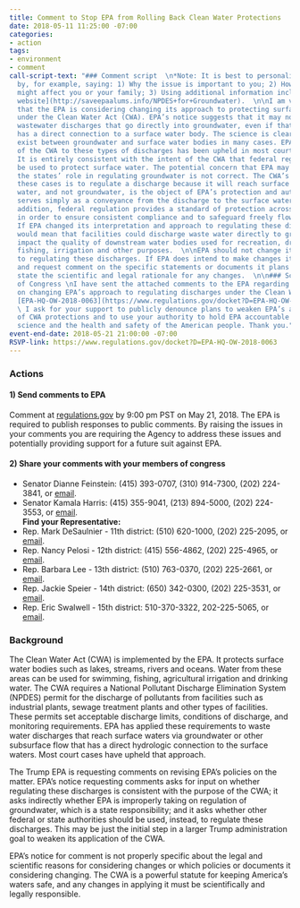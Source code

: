```yaml
---
title: Comment to Stop EPA from Rolling Back Clean Water Protections
date: 2018-05-11 11:25:00 -07:00
categories:
- action
tags:
- environment
- comment
call-script-text: "### Comment script  \n*Note: It is best to personalize the script
  by, for example, saying: 1) Why the issue is important to you; 2) How the issue
  might affect you or your family; 3) Using additional information included in [SaveEPA’s
  website](http://saveepaalums.info/NPDES+for+Groundwater).  \n\nI am very concerned
  that the EPA is considering changing its approach to protecting surface water bodies
  under the Clean Water Act (CWA). EPA’s notice suggests that it may no longer regulate
  wastewater discharges that go directly into groundwater, even if that groundwater
  has a direct connection to a surface water body. The science is clear that connections
  exist between groundwater and surface water bodies in many cases. EPA’s application
  of the CWA to these types of discharges has been upheld in most court decisions.
  It is entirely consistent with the intent of the CWA that federal regulatory protections
  be used to protect surface water. The potential concern that EPA may be duplicating
  the states’ role in regulating groundwater is not correct. The CWA’s purpose in
  these cases is to regulate a discharge because it will reach surface water. Surface
  water, and not groundwater, is the object of EPA’s protection and authority. Groundwater
  serves simply as a conveyance from the discharge to the surface water body.  \n\nIn
  addition, federal regulation provides a standard of protection across all states
  in order to ensure consistent compliance and to safeguard freely flowing water.
  If EPA changed its interpretation and approach to regulating these discharges, it
  would mean that facilities could discharge waste water directly to groundwater and
  impact the quality of downstream water bodies used for recreation, drinking water,
  fishing, irrigation and other purposes.  \n\nEPA should not change its approach
  to regulating these discharges. If EPA does intend to make changes it must publish
  and request comment on the specific statements or documents it plans to revise and
  state the scientific and legal rationale for any changes.  \n\n### Script for Members
  of Congress \nI have sent the attached comments to the EPA regarding its notice
  on changing EPA’s approach to regulating discharges under the Clean Water Act, Docket#
  [EPA-HQ-OW-2018-0063](https://www.regulations.gov/docket?D=EPA-HQ-OW-2018-0063).
  \ I ask for your support to publicly denounce plans to weaken EPA’s application
  of CWA protections and to use your authority to hold EPA accountable to the best
  science and the health and safety of the American people. Thank you."
event-end-date: 2018-05-21 21:00:00 -07:00
RSVP-link: https://www.regulations.gov/docket?D=EPA-HQ-OW-2018-0063
---
```


### Actions

#### 1) Send comments to EPA  
Comment at [regulations.gov](https://www.regulations.gov/comment?D=EPA-HQ-OW-2018-0063-0001) by 9:00 pm PST on May 21, 2018. The EPA is required to publish responses to public comments. By raising the issues in your comments you are requiring the Agency to address these issues and potentially providing support for a future suit against EPA.  

#### 2) Share your comments with your members of congress  
  * Senator Dianne Feinstein: (415) 393-0707, (310) 914-7300, (202) 224-3841, or [email](https://www.feinstein.senate.gov/public/index.cfm/e-mail-me).  
  * Senator Kamala Harris: (415) 355-9041, (213) 894-5000, (202) 224-3553, or [email](https://www.harris.senate.gov/content/contact-senator).  
**Find your Representative:**
  * Rep. Mark DeSaulnier - 11th district:  (510) 620-1000, (202) 225-2095, or [email](https://desaulnier.house.gov/contact/email).  
  * Rep. Nancy Pelosi - 12th district:  (415) 556-4862, (202) 225-4965, or [email](https://pelosi.house.gov/contact-me/email-me).  
  * Rep. Barbara Lee - 13th district:  (510) 763-0370, (202) 225-2661, or [email](https://lee.house.gov/contact/email-me).  
  * Rep. Jackie Speier - 14th district: (650) 342-0300, (202) 225-3531, or [email](https://speier.house.gov/contact/email).  
  * Rep. Eric Swalwell - 15th district: 510-370-3322, 202-225-5065, or [email](https://swalwell.house.gov/contact).  

### Background  
The Clean Water Act (CWA) is implemented by the EPA. It protects surface water bodies such as lakes, streams, rivers and oceans. Water from these areas can be used for swimming, fishing, agricultural irrigation and drinking water. The CWA requires a National Pollutant Discharge Elimination System (NPDES) permit for the discharge of pollutants from facilities such as industrial plants, sewage treatment plants and other types of facilities. These permits set acceptable discharge limits, conditions of discharge, and monitoring requirements. EPA has applied these requirements to waste water discharges that reach surface waters via groundwater or other subsurface flow that has a direct hydrologic connection to the surface waters. Most court cases have upheld that approach.  

The Trump EPA is requesting comments on revising EPA’s policies on the matter. EPA’s notice requesting comments asks for input on whether regulating these discharges is consistent with the purpose of the CWA; it asks indirectly whether EPA is improperly taking on regulation of groundwater, which is a state responsibility; and it asks whether other federal or state authorities should be used, instead, to regulate these discharges. This may be just the initial step in a larger Trump administration goal to weaken its application of the CWA.  

EPA’s notice for comment is not properly specific about the legal and scientific reasons for considering changes or which policies or documents it considering changing. The CWA is a powerful statute for keeping America’s waters safe, and any changes in applying it must be scientifically and legally responsible.  